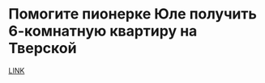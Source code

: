 # Помогите пионерке Юле получить 6-комнатную квартиру на Тверской



[LINK](https://varlamov.ru/2367033.html)